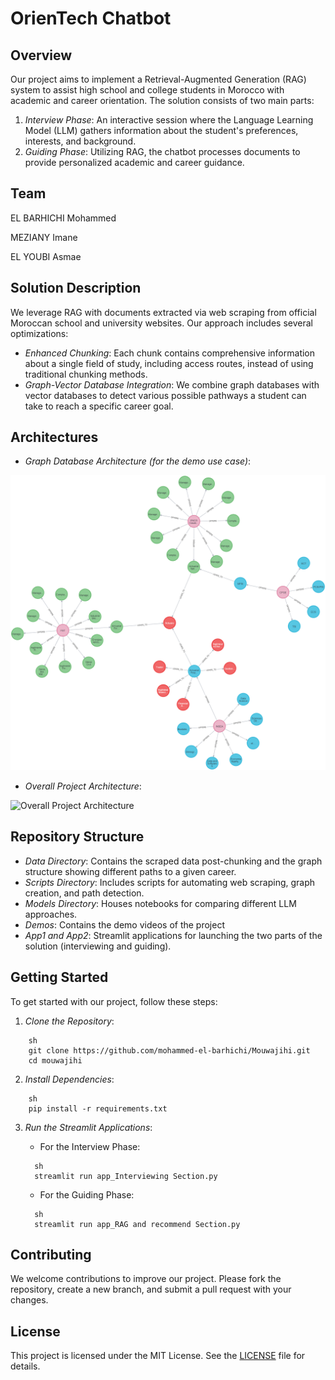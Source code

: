 # OrienTech Chatbot

## Overview

Our project aims to implement a Retrieval-Augmented Generation (RAG) system to assist high school and college students in Morocco with academic and career orientation. The solution consists of two main parts:

1. *Interview Phase*: An interactive session where the Language Learning Model (LLM) gathers information about the student's preferences, interests, and background.
2. *Guiding Phase*: Utilizing RAG, the chatbot processes documents to provide personalized academic and career guidance.

## Team

EL BARHICHI Mohammed

MEZIANY Imane

EL YOUBI Asmae

## Solution Description

We leverage RAG with documents extracted via web scraping from official Moroccan school and university websites. Our approach includes several optimizations:

- *Enhanced Chunking*: Each chunk contains comprehensive information about a single field of study, including access routes, instead of using traditional chunking methods.
- *Graph-Vector Database Integration*: We combine graph databases with vector databases to detect various possible pathways a student can take to reach a specific career goal.

## Architectures

- *Graph Database Architecture (for the demo use case)*:

<img src="Images/graphrag.png" alt="Graph Database Architecture" style="zoom: 100%;" />


- *Overall Project Architecture*:

<img src="Images/garchitecture.jpg" alt="Overall Project Architecture" style="zoom: 100%;" />


## Repository Structure

- *Data Directory*: Contains the scraped data post-chunking and the graph structure showing different paths to a given career.
- *Scripts Directory*: Includes scripts for automating web scraping, graph creation, and path detection.
- *Models Directory*: Houses notebooks for comparing different LLM approaches.
- *Demos*: Contains the demo videos of the project
- *App1 and App2*: Streamlit applications for launching the two parts of the solution (interviewing and guiding).

## Getting Started

To get started with our project, follow these steps:

1. *Clone the Repository*:

```b
    sh
    git clone https://github.com/mohammed-el-barhichi/Mouwajihi.git
    cd mouwajihi
```

2. *Install Dependencies*:

```b
    sh
    pip install -r requirements.txt
```

3. *Run the Streamlit Applications*:

    - For the Interview Phase:

    ```b
      sh
      streamlit run app_Interviewing Section.py
    ```

    - For the Guiding Phase:
    ```b
      sh
      streamlit run app_RAG and recommend Section.py
    ```

## Contributing

We welcome contributions to improve our project. Please fork the repository, create a new branch, and submit a pull request with your changes.

## License

This project is licensed under the MIT License. See the [LICENSE](LICENSE) file for details.
